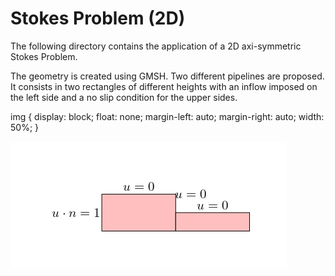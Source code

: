 # Stokes Problem (2D)

The following directory contains the application of a 2D axi-symmetric Stokes Problem. 

The geometry is created using GMSH. Two different pipelines are proposed. It consists in two rectangles of different heights with an inflow imposed on the left side and a no slip condition for the upper sides.

img {
    display: block;
    float: none;
    margin-left: auto;
    margin-right: auto;
    width: 50%;
}

![Geometry](./Stokes2D.jpg)